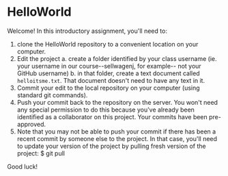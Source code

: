 HelloWorld
==========

Welcome! In this introductory assignment, you'll need to:

1. clone the HelloWorld repository to a convenient location
   on your computer.
2. Edit the project
    a. create a folder identified by your class username 
       (ie. your username in our course--sellwagenj, for example--
       not your GitHub username)
    b. in that folder, create a text document called 
       `helloitsme.txt`. That document doesn't need to have
       any text in it.
3. Commit your edit to the local repository on your computer
   (using standard git commands).
4. Push your commit back to the repository on the server. You
   won't need any special permission to do this because you've
   already been identified as a collaborator on this project.
   Your commits have been pre-approved.
5. Note that you may not be able to push your commit if there
   has been a recent commit by someone else to the project. In
   that case, you'll need to update your version of the project
   by pulling fresh version of the project:
        $ git pull


Good luck!
